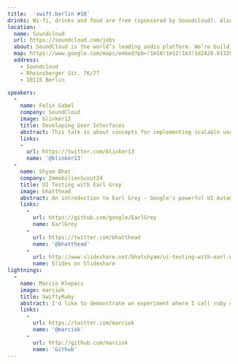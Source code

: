 ```yaml
---
title:  'swift.berlin #18'
drinks: Wi-fi, drinks and food are free (sponsored by Soundcloud). Also there are quite a lot of bars and restaurants around the place.
location:
  name: Soundcloud
  url: https://soundcloud.com/jobs
  about: SoundCloud is the world’s leading audio platform. We’re building the best tools for people who create and love music & audio. Our team is growing, and we want you to join us.
  map: https://www.google.com/maps/embed?pb=!1m18!1m12!1m3!1d2426.8132041990834!2d13.392666651400386!3d52.53681377971834!2m3!1f0!2f0!3f0!3m2!1i1024!2i768!4f13.1!3m3!1m2!1s0x47a851f11cea3617%3A0xd4277880007598c2!2sSoundCloud!5e0!3m2!1sde!2sde!4v1463503013312
  address:
    - Soundcloud
    - Rheinsberger Str. 76/77
    - 10115 Berlin

speakers:
  -
    name: Felix Gabel
    company: SoundCloud
    image: blinker13
    title: Developing User Interfaces
    abstract: This talk is about concepts for implementing scalable user interfaces and what a potential solution for developing user interfaces with Swift might look like in the future.
    links:
    -
      url: https://twitter.com/blinker13
      name: '@blinker13'
  -
    name: Shyam Bhat
    company: ImmobilienScout24
    title: UI Testing with Earl Grey
    image: bhatthead
    abstract: An introduction to Earl Grey - Google's powerful UI Automation Framework for native iOS Apps and a demo of its usage in the ImmobilienScout App.
    links:
      -
        url: https://github.com/google/EarlGrey
        name: EarlGrey
      -
        url: https://twitter.com/bhatthead
        name: '@bhatthead'
      -
        url: http://www.slideshare.net/bhatshyam/ui-testing-with-earl-grey
        name: Slides on Slideshare
lightnings:
  -
    name: Marcio Klepacz
    image: marciok
    title: SwiftyRuby
    abstract: I'd like to demonstrate an experiment where I call ruby code from Swift, and discuss its possible usefulness --if there is any :P
    links:
      -
        url: https://twitter.com/marciok
        name: '@marciok'
      -
        url: http://github.com/marciok
        name: 'Github'
---
```

